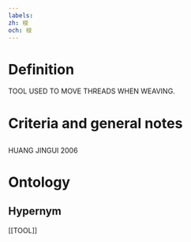 ```yaml
---
labels: 
zh: 梭
och: 梭
---
```


# Definition
TOOL USED TO MOVE THREADS WHEN WEAVING.
# Criteria and general notes
## 
HUANG JINGUI 2006
# Ontology

## Hypernym
[[TOOL]]